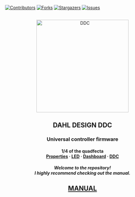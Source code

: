 [![Contributors][contributors-shield]][contributors-url]
[![Forks][forks-shield]][forks-url]
[![Stargazers][stars-shield]][stars-url]
[![Issues][issues-shield]][issues-url]


<!-- PROJECT LOGO -->
<br />
<div align="center">
    <img src="images/DDC.PNG" alt="DDC" height=300 >
  </a>

  <b><h2 align="center">DAHL DESIGN DDC</h2></b>


  <h3 <p align="center"> Universal controller firmware</h3>
  
<h4 <p align="center"> 1/4 of the quadfecta 
    <br />
    <a href="https://github.com/andreasdahl1987/DahlDesignProperties">Properties</a>
    ·
    <a href="https://github.com/andreasdahl1987/DahlDesignLED">LED</a>
    ·
    <a href="https://github.com/andreasdahl1987/DahlDesignDash">Dashboard</a>
    ·
    <a href="https://github.com/andreasdahl1987/DahlDesignDDC">DDC</a>
  </p>
</div>
  <h5 align="center">Welcome to the repository!  <br /> I highly recommend checking out the manual.</h5>
 <h2 <p align="center"> <a href=http://dahl-design.gitbook.io/ddc/>MANUAL</a>
</h2>


<!-- MARKDOWN LINKS & IMAGES -->
<!-- https://www.markdownguide.org/basic-syntax/#reference-style-links -->
[contributors-shield]: https://img.shields.io/github/contributors/andreasdahl1987/DahlDesignDDC.svg?style=for-the-badge
[contributors-url]: https://github.com/andreasdahl1987/DahlDesignDDC/graphs/contributors
[forks-shield]: https://img.shields.io/github/forks/andreasdahl1987/DahlDesignDDC.svg?style=for-the-badge
[forks-url]: https://github.com/andreasdahl1987/DahlDesignDDC/network/members
[stars-shield]: https://img.shields.io/github/stars/andreasdahl1987/DahlDesignDDC.svg?style=for-the-badge
[stars-url]: https://github.com/andreasdahl1987/DahlDesignDDC/stargazers
[issues-shield]: https://img.shields.io/github/issues/andreasdahl1987/DahlDesignDDC.svg?style=for-the-badge
[issues-url]: https://github.com/andreasdahl1987/DahlDesignDDC/issues
